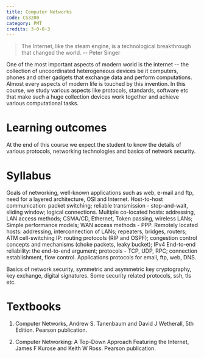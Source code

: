 ```yaml
---
title: Computer Networks
code: CS3200
category: PMT
credits: 3-0-0-3
---
```


> The Internet, like the steam engine, is a technological breakthrough
> that changed the world.  -- Peter Singer

One of the most important aspects of modern world is the internet --
the collection of uncoordinated heterogeneous devices be it computers,
phones and other gadgets that exchange data and perform
computations. Almost every aspects of modern life is touched by this
invention. In this course, we study various aspects like protocols,
standards, software etc that make such a huge collection devices work
together and achieve various computational tasks.

# Learning outcomes

At the end of this course we expect the student to know the details of
various protocols, networking technologies and basics of network
security.

# Syllabus

Goals of networking, well-known applications such as web, e-mail and
ftp, need for a layered architecture, OSI and Internet. Host-to-host
communication: packet switching; reliable transmission -
stop-and-wait, sliding window; logical connections. Multiple
co-located hosts: addressing, LAN access methods; CSMA/CD, Ethernet,
Token passing, wireless LANs; Simple performance models; WAN access
methods - PPP. Remotely located hosts: addressing, interconnection of
LANs; repeaters, bridges, routers; ATM cell-switching IP: routing
protocols (RIP and OSPF); congestion control concepts and mechanisms
(choke packets, leaky bucket); IPv4 End-to-end reliability: the
end-to-end argument; protocols - TCP, UDP, RPC; connection
establishment, flow control. Applications protocols for email, ftp,
web, DNS.

Basics of network security, symmetric and asymmetric key cryptography,
key exchange, digital signatures. Some security related protocols,
ssh, tls etc.

# Textbooks

1. Computer Networks, Andrew S. Tanenbaum and David J Wetherall, 5th
   Edition.  Pearson publication.

2. Computer Networking: A Top-Down Approach Featuring the Internet,
   James F Kurose and Keith W Ross. Pearson publication.
